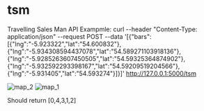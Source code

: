 # tsm
Travelling Sales Man API
Exampmle:
curl --header "Content-Type: application/json" --request POST --data '[{"bars":[{"lng":"-5.923322","lat":"54.600832"},{"lng":"-5.934308594437078","lat":"54.589271103918136"},{"lng":"-5.9285263607450505","lat":"54.59325364874902"},{"lng":"-5.932592293398167","lat":"54.59209519204566"},{"lng":"-5.931405","lat":"54.593274"}]}]' http://127.0.0.1:5000/tsm


![map_2](https://user-images.githubusercontent.com/52322574/169505805-150c90e4-f71a-46c7-ba95-1a445951fae1.jpg)
![map_1](https://user-images.githubusercontent.com/52322574/169505799-a15abe2a-b73b-4181-9f1b-1ee52377cf92.jpg)

Should return [0,4,3,1,2]
